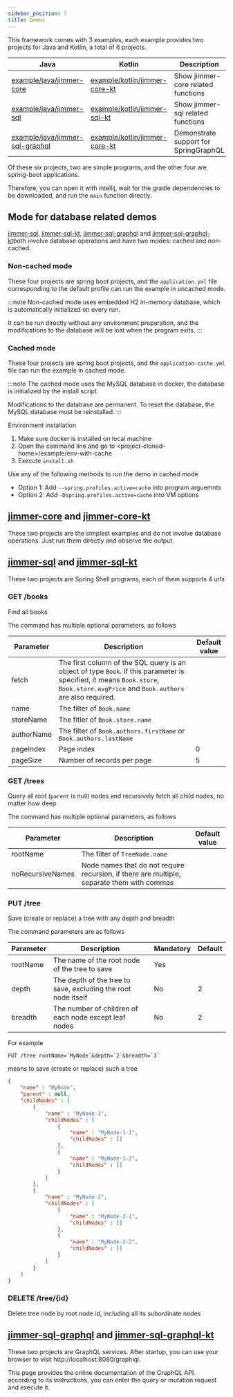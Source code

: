 ```yaml
---
sidebar_position: 7
title: Demos
---
```


This framework comes with 3 examples, each example provides two projects for Java and Kotlin, a total of 6 projects.

|Java|Kotlin|Description|
|----|------|---|
|[example/java/jimmer-core](https://github.com/babyfish-ct/jimmer/tree/main/example/java/jimmer-core)|[example/kotlin/jimmer-core-kt](https://github.com/babyfish-ct/jimmer/tree/main/example/kotlin/jimmer-core-kt)|Show jimmer-core related functions|
|[example/java/jimmer-sql](https://github.com/babyfish-ct/jimmer/tree/main/example/java/jimmer-sql)|[example/kotlin/jimmer-sql-kt](https://github.com/babyfish-ct/jimmer/tree/main/example/kotlin/jimmer-sql-kt)|Show jimmer-sql related functions|
|[example/java/jimmer-sql-graphql](https://github.com/babyfish-ct/jimmer/tree/main/example/java/jimmer-sql-graphql)|[example/kotlin/jimmer-core-kt](https://github.com/babyfish-ct/jimmer/tree/main/example/kotlin/jimmer-sql-graphql-kt)|Demonstrate support for SpringGraphQL|

Of these six projects, two are simple programs, and the other four are spring-boot applications.

Therefore, you can open it with intellij, wait for the gradle dependencies to be downloaded, and run the `main` function directly.

## Mode for database related demos

[jimmer-sql](https://github.com/babyfish-ct/jimmer/tree/main/example/java/jimmer-sql), [jimmer-sql-kt](https://github.com/babyfish-ct/jimmer/tree/main/example/kotlin/jimmer-sql-kt), [jimmer-sql-graphql](https://github.com/babyfish-ct/jimmer/tree/main/example/java/jimmer-sql-graphql) and [jimmer-sql-graphql-kt](https://github.com/babyfish-ct/jimmer/tree/main/example/java/jimmer-sql-graphql-kt)both involve database operations and have two modes: cached and non-cached.

### Non-cached mode

These four projects are spring boot projects, and the `application.yml` file corresponding to the default profile can run the example in uncached mode.

:::note
Non-cached mode uses embedded H2 in-memory database, which is automatically initialized on every run.

It can be run directly without any environment preparation, and the modifications to the database will be lost when the program exits.
:::

### Cached mode

These four projects are spring boot projects, and the `application-cache.yml` file can run the example in cached mode.

:::note
The cached mode uses the MySQL database in docker, the database is initialized by the install script.

Modifications to the database are permanent. To reset the database, the MySQL database must be reinstalled.
:::

Environment installation

1. Make sure docker is installed on local machine
2. Open the command line and go to &lt;project-cloned-home&gt;/example/env-with-cache
3. Execute `install.sh`

Use any of the following methods to run the demo in cached mode
- Option 1: Add `--spring.profiles.active=cache` into program arguemnts
- Option 2: Add `-Dspring.profiles.active=cache` into VM options

## [jimmer-core](https://github.com/babyfish-ct/jimmer/tree/main/example/java/jimmer-core) and [jimmer-core-kt](https://github.com/babyfish-ct/jimmer/tree/main/example/kotlin/jimmer-core-kt)

These two projects are the simplest examples and do not involve database operations. Just run them directly and observe the output.

## [jimmer-sql](https://github.com/babyfish-ct/jimmer/tree/main/example/java/jimmer-sql) and [jimmer-sql-kt](https://github.com/babyfish-ct/jimmer/tree/main/example/kotlin/jimmer-sql-kt)

These two projects are Spring Shell programs, each of them supports 4 urls

### GET /books

Find all books

The command has multiple optional parameters, as follows

|Parameter|Description|Default value|
|---|----|-----|
|fetch|The first column of the SQL query is an object of type `Book`. If this parameter is specified, it means `Book.store`, `Book.store.avgPrice` and `Book.authors` are also required.||
|name|The filter of `Book.name`||
|storeName|The fitler of `Book.store.name`||
|authorName|The filter of `Book.authors.firstName` or `Book.authors.lastName`||
|pageIndex|Page index|0|
|pageSize|Number of records per page|5|

### GET /trees

Query all root (`parent` is null) nodes and recursively fetch all child nodes, no matter how deep

The command has multiple optional parameters, as follows

|Parameter|Description|Default value|
|---|----|-----|
|rootName|The filter of `TreeNode.name`||
|noRecursiveNames|Node names that do not require recursion, if there are multiple, separate them with commas||

### PUT /tree

Save (create or replace) a tree with any depth and breadth

The command parameters are as follows

|Parameter|Description|Mandatory|Default|
|---|----|---|-----|
|rootName|The name of the root node of the tree to save|Yes||
|depth|The depth of the tree to save, excluding the root node itself|No|2|
|breadth|The number of children of each node except leaf nodes|No|2|

For example
```
PUT /tree rootName=`MyNode`&depth=`2`&breadth=`3`
```
means to save (create or replace) such a tree
```json
{
    "name" : "MyNode",
    "parent" : null,
    "childNodes" : [
        {
            "name" : "MyNode-1",
            "childNodes" : [
                {
                    "name" : "MyNode-1-1",
                    "childNodes" : []
                }, 
                {
                    "name" : "MyNode-1-2",
                    "childNodes" : []
                }
            ]
        }, 
        {
            "name" : "MyNode-2",
            "childNodes" : [
                {
                    "name" : "MyNode-2-1",
                    "childNodes" : []
                }, 
                {
                    "name" : "MyNode-2-2",
                    "childNodes" : []
                }
            ]
        }
    ]
}
```

### DELETE /tree/{id}

Delete tree node by root node id, including all its subordinate nodes

## [jimmer-sql-graphql](https://github.com/babyfish-ct/jimmer/tree/main/example/java/jimmer-sql) and [jimmer-sql-graphql-kt](https://github.com/babyfish-ct/jimmer/tree/main/example/kotlin/jimmer-sql-kt)

These two projects are GraphQL services. After startup, you can use your browser to visit http://localhost:8080/graphiql.

This page provides the online documentation of the GraphQL API. according to its instructions, you can enter the query or mutation request and execute it.

